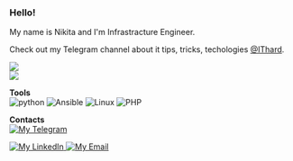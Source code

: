 ### Hello!

My name is Nikita and I'm Infrastracture Engineer.  

Check out my Telegram channel about it tips, tricks, techologies [@IThard](https://t.me/ITHard).    

![](https://hit.yhype.me/github/profile?user_id=10063151)  
![](https://komarev.com/ghpvc/?username=Swfuse&label=Profile+views)  


**Tools**  
![python](https://img.shields.io/badge/python%20-%2314354C.svg?&style=for-the-badge&logo=python&logoColor=white)
![Ansible](https://img.shields.io/badge/ansible-%231A1918.svg?style=for-the-badge&logo=ansible&logoColor=white)
![Linux](https://img.shields.io/badge/Linux-FCC624?style=for-the-badge&logo=linux&logoColor=black)
![PHP](https://img.shields.io/badge/PHP-777BB4?style=for-the-badge&logo=php&logoColor=white)  


**Contacts**  
<a href="https://t.me/swfuse">
  <img alt="My Telegram" src="https://img.shields.io/badge/-Telegram-1A4730?style=flat-square&logo=Telegram&logoColor=white" />
</a>

<a href="https://www.linkedin.com/in/swfuse/">
  <img alt="My LinkedIn" src="https://img.shields.io/badge/-LinkedIn-1A4730?style=flat-square&logo=Linkedin&logoColor=white" />
</a>

<a href="mailto:swfusez@gmail.com">
  <img alt="My Email" src="https://img.shields.io/badge/-E--mail-1A4730?style=flat-square&logo=Gmail&logoColor=white" />
</a>
